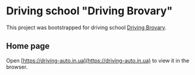# Driving school "Driving Brovary"

This project was bootstrapped for driving school [Driving Brovary](https://driving-auto.in.ua).

## Home page

Open [https://driving-auto.in.ua](https://driving-auto.in.ua) to view it in the browser.

